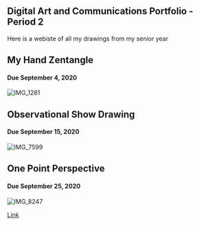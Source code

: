 ## Digital Art and Communications Portfolio - Period 2

Here is a webiste of all my drawings from my senior year

## My Hand Zentangle
#### Due September 4, 2020
![IMG_1281](https://user-images.githubusercontent.com/63130420/95029958-e3003200-0660-11eb-9bc2-1b2cc50cd7b8.jpg)


## Observational Show Drawing
#### Due September 15, 2020
![IMG_7599](https://user-images.githubusercontent.com/63130420/95029944-d1b72580-0660-11eb-8bf3-77c2e77cffa6.jpg)

## One Point Perspective 
#### Due September 25, 2020
![IMG_8247](https://user-images.githubusercontent.com/63130420/95029964-eabfd680-0660-11eb-90b9-d45f29f9139f.jpg)


[Link](https://mrmarchant.com/) 




